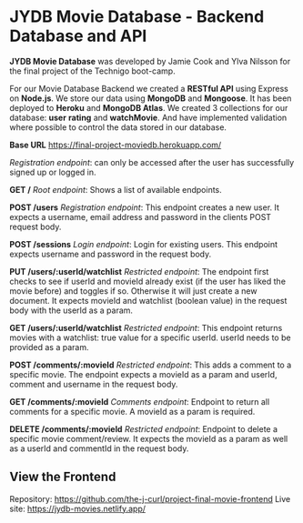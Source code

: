 # JYDB Movie Database - Backend Database and API

**JYDB Movie Database** was developed by Jamie Cook and Ylva Nilsson for the final project of the Technigo boot-camp.

For our Movie Database Backend we created a **RESTful API** using Express on **Node.js**. We store our data using **MongoDB** and **Mongoose**. It has been deployed to **Heroku** and **MongoDB Atlas**. We created 3 collections for our database: **user** **rating** and **watchMovie**. And have implemented validation where possible to control the data stored in our database.

**Base URL**
https://final-project-moviedb.herokuapp.com/

_Registration endpoint_: can only be accessed after the user has successfully signed up or logged in.

**GET /**
_Root endpoint_: Shows a list of available endpoints.

**POST /users**
_Registration endpoint_: This endpoint creates a new user. It expects a username, email address and password in the clients POST request body.

**POST /sessions**
_Login endpoint_: Login for existing users. This endpoint expects username and password in the request body.

**PUT /users/:userId/watchlist**
_Restricted endpoint_: The endpoint first checks to see if userId and movieId already exist (if the user has liked the movie before) and toggles if so. Otherwise it will just create a new document. It expects movieId and watchlist (boolean value) in the request body with the userId as a param.

**GET /users/:userId/watchlist**
_Restricted endpoint_: This endpoint returns movies with a watchlist: true value for a specific userId. userId needs to be provided as a param.

**POST /comments/:movieId**
_Restricted endpoint_: This adds a comment to a specific movie. The endpoint expects a movieId as a param and userId, comment and username in the request body.

**GET /comments/:movieId**
_Comments endpoint_: Endpoint to return all comments for a specific movie. A movieId as a param is required.

**DELETE /comments/:movieId**
_Restricted endpoint_: Endpoint to delete a specific movie comment/review. It expects the movieId as a param as well as a userId and commentId in the request body.

## View the Frontend

Repository: https://github.com/the-j-curl/project-final-movie-frontend
Live site: https://jydb-movies.netlify.app/
